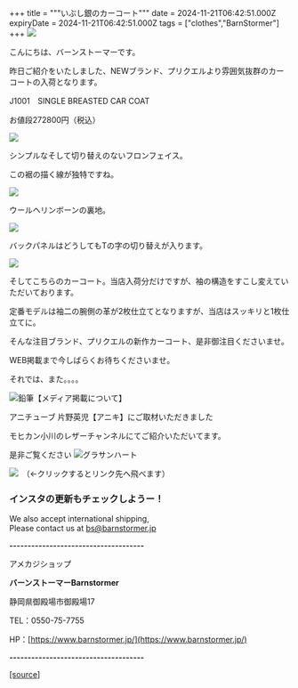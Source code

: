 +++
title = """いぶし銀のカーコート"""
date = 2024-11-21T06:42:51.000Z
expiryDate = 2024-11-21T06:42:51.000Z
tags = ["clothes","BarnStormer"]
+++
[![](https://stat.ameba.jp/user_images/20231023/16/barnstormer-go/b2/03/p/o0420015015354743273.png)](https://ameblo.jp/barnstormer-go/entry-12825670498.html)

こんにちは、バーンストーマーです。

昨日ご紹介をいたしました、NEWブランド、プリクエルより雰囲気抜群のカーコートの入荷となります。

J1001　SINGLE BREASTED CAR COAT

お値段272800円（税込）

[![](https://stat.ameba.jp/user_images/20241121/14/barnstormer-go/9b/c7/j/o0533070015512576017.jpg)](https://stat.ameba.jp/user_images/20241121/14/barnstormer-go/9b/c7/j/o0533070015512576017.jpg)

シンプルなそして切り替えのないフロンフェイス。

この裾の描く線が独特ですね。

[![](https://stat.ameba.jp/user_images/20241121/14/barnstormer-go/05/fc/j/o0466070015512576019.jpg)](https://stat.ameba.jp/user_images/20241121/14/barnstormer-go/05/fc/j/o0466070015512576019.jpg)

ウールヘリンボーンの裏地。

[![](https://stat.ameba.jp/user_images/20241121/14/barnstormer-go/88/11/j/o0466070015512576022.jpg)](https://stat.ameba.jp/user_images/20241121/14/barnstormer-go/88/11/j/o0466070015512576022.jpg)

バックパネルはどうしてもTの字の切り替えが入ります。

[![](https://stat.ameba.jp/user_images/20241121/14/barnstormer-go/6f/83/j/o0540070015512576021.jpg)](https://stat.ameba.jp/user_images/20241121/14/barnstormer-go/6f/83/j/o0540070015512576021.jpg)

そしてこちらのカーコート。当店入荷分だけですが、袖の構造をすこし変えていただいております。

定番モデルは袖二の腕側の革が2枚仕立てとなりますが、当店はスッキリと1枚仕立てに。

そんな注目ブランド、プリクエルの新作カーコート、是非御注目くださいませ。

WEB掲載まで今しばらくお待ちくださいませ。

それでは、また。。。。

![鉛筆](https://stat100.ameba.jp/blog/ucs/img/char/char3/519.png)【メディア掲載について】

アニチューブ 片野英児【アニキ】にご取材いただきました

モヒカン小川のレザーチャンネルにてご紹介いただいてます。

是非ご覧ください ![グラサンハート](https://stat100.ameba.jp/blog/ucs/img/char/char3/148.png)

[![](https://stat.ameba.jp/user_images/20230412/16/barnstormer-go/6a/23/p/o0108010815269242493.png)](https://www.instagram.com/barnstormer_daily/)　（←クリックするとリンク先へ飛べます）

### インスタの更新もチェックしようー！

We also accept international shipping,  
Please contact us at bs@barnstormer.jp

**\-------------------------------------**

アメカジショップ

**バーンストーマーBarnstormer**

静岡県御殿場市御殿場17

TEL：0550-75-7755

HP：[https://www.barnstormer.jp/](https://www.barnstormer.jp/)

**\-------------------------------------**

[[source]](https://ameblo.jp/barnstormer-go/entry-12875833162.html)
